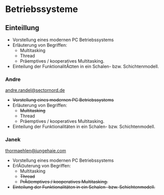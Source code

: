 # Betriebssysteme

## Einteillung
- Vorstellung eines modernen PC Betriebssystems  
- Erläuterung von Begriffen:  
  - Multitasking
  - Thread  
  - Präemptives / kooperatives Multitasking.
- Einteilung der FunktionalitÃ¤ten in ein Schalen- bzw. Schichtenmodell.  

### Andre
andre.randel@sectornord.de  
- ~~Vorstellung eines modernen PC Betriebssystems~~  
- Erläuterung von Begriffen:
  - ~~Multitasking~~  
  - Thread  
  - Präemptives / kooperatives Multitasking.
- Einteilung der Funktionalitäten in ein Schalen- bzw. Schichtenmodell.

### Janek
thormaehlen@jungehaie.com  
- Vorstellung eines modernen PC Betriebssystems  
- ErlÃ¤uterung von Begriffen:  
  - Multitasking  
  - ~~Thread~~  
  - ~~PrÃ¤emptives / kooperatives Multitasking.~~  
- ~~Einteilung der Funktionalitäten in ein Schalen- bzw. Schichtenmodell.~~
